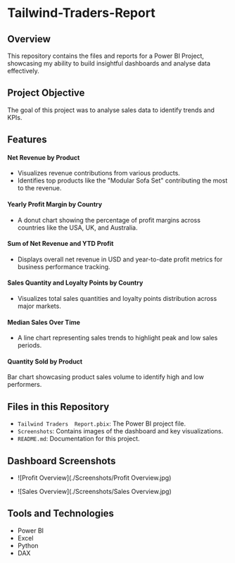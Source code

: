 # Tailwind-Traders-Report

## Overview  
This repository contains the files and reports for a Power BI Project, showcasing my ability to build insightful dashboards and analyse data effectively.  

## Project Objective  
The goal of this project was to analyse sales data to identify trends and KPIs.  

## Features  
#### Net Revenue by Product
- Visualizes revenue contributions from various products.
- Identifies top products like the "Modular Sofa Set" contributing the most to the revenue.
#### Yearly Profit Margin by Country
- A donut chart showing the percentage of profit margins across countries like the USA, UK, and Australia.
#### Sum of Net Revenue and YTD Profit
- Displays overall net revenue in USD and year-to-date profit metrics for business performance tracking.
#### Sales Quantity and Loyalty Points by Country
- Visualizes total sales quantities and loyalty points distribution across major markets.
#### Median Sales Over Time
- A line chart representing sales trends to highlight peak and low sales periods.
#### Quantity Sold by Product
Bar chart showcasing product sales volume to identify high and low performers.

## Files in this Repository  
- `Tailwind Traders  Report.pbix`: The Power BI project file.  
- `Screenshots`: Contains images of the dashboard and key visualizations.  
- `README.md`: Documentation for this project.  

## Dashboard Screenshots  
- ![Profit Overview](./Screenshots/Profit Overview.jpg) 

- ![Sales Overview](./Screenshots/Sales Overview.jpg)  


## Tools and Technologies  
- Power BI  
- Excel
- Python
- DAX  
